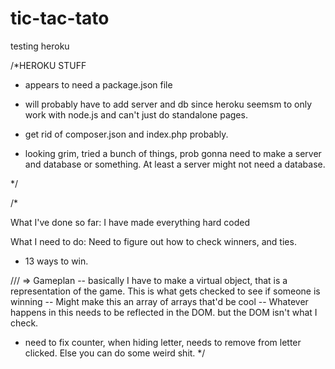 # tic-tac-tato
testing heroku

/*HEROKU STUFF

- appears to need a package.json file
- will probably have to add server and db since heroku seemsm to only work with node.js and can't just do standalone pages.
- get rid of composer.json and index.php probably.

- looking grim, tried a bunch of things, prob gonna need to make a server and database or something. At least a server might not need a database.

*/



/*

What I've done so far:
  I have made everything hard coded

What I need to do:
  Need to figure out how to check winners, and ties.

  - 13 ways to win.

  /// => Gameplan
    -- basically I have to make a virtual object, that is a representation of the game. This is what gets checked to see if someone is winning
    -- Might make this an array of arrays that'd be cool
    -- Whatever happens in this needs to be reflected in the DOM. but the DOM isn't what I check.


  - need to fix counter, when hiding letter, needs to remove from letter clicked. Else you can do some weird shit.
*/